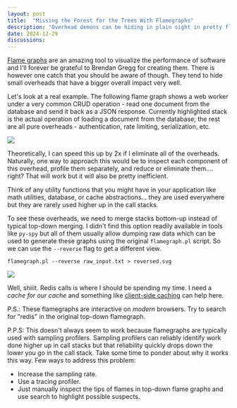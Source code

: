 ```yaml
---
layout: post
title:  "Missing the Forest for the Trees With Flamegraphs"
description: "Overhead demons can be hiding in plain sight in pretty flamegraphs."
date: 2024-12-29
discussions:
---
```


[Flame graphs](https://brendangregg.com/flamegraphs.html) are an amazing tool to visualize the performance of software and I'll forever be grateful to Brendan Gregg for creating them. There is however one catch that you should be aware of though. They tend to hide small overheads that have a bigger overall impact very well.


Let's look at a real example. The following flame graph shows a web worker under a very common CRUD operation - read one document from the database and send it back as a JSON response. Currently highlighted stack is the actual operation of loading a document from the database; the rest are all pure overheads - authentication, rate limiting, serialization, etc.

<object data="/assets/images/getdoc_flamegraph.svg?s=read_doc" type="image/svg+xml" style="width: 100%">
  <img src="/assets/images/getdoc_flamegraph.svg" />
</object>


Theoretically, I can speed this up by 2x if I eliminate all of the overheads. Naturally, one way to approach this would be to inspect each component of this overhead, profile them separately, and reduce or eliminate them.... right? That will work but it will also be pretty inefficient.

Think of any utility functions that you might have in your application like math utilities, database, or cache abstractions... they are used everywhere but they are rarely used higher up in the call stacks.


To see these overheads, we need to merge stacks bottom-up instead of typical top-down merging. I didn't find this option readily available in tools like `py-spy` but all of them usually allow dumping raw data which can be used to generate these graphs using the original `flamegraph.pl` script. So we can use the `--reverse` flag to get a different view.

```
flamegraph.pl --reverse raw_input.txt > reversed.svg
```


<object data="/assets/images/getdoc_flamegraph_reversed.svg?s=redis" type="image/svg+xml" style="width: 100%">
  <img src="/assets/images/getdoc_flamegraph_reversed.svg?s=redis" />
</object>

Well, shiiit. Redis calls is where I should be spending my time. I need a _cache for our cache_ and something like [client-side caching](https://redis.io/docs/latest/develop/reference/client-side-caching/) can help here.

P.S.: These flamegraphs are interactive on _modern_ browsers. Try to search for "redis" in the original top-down flamegraph.

P.P.S: This doesn't always seem to work because flamegraphs are typically used with sampling profilers. Sampling profilers can reliably identify work done higher up in call stacks but that reliability quickly drops down the lower you go in the call stack. Take some time to ponder about why it works this way. Few ways to address this problem:
- Increase the sampling rate.
- Use a tracing profiler.
- Just manually inspect the tips of flames in top-down flame graphs and use search to highlight possible suspects.


